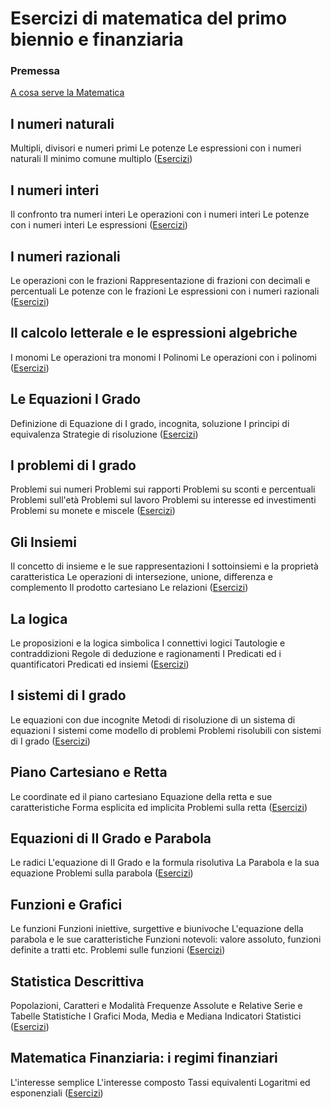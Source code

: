 # Esercizi di matematica del primo biennio e finanziaria

### Premessa
[A cosa serve la Matematica](http://felixblog.github.io/edu/A_cosa_serve_la_Matematica.html) 

## I numeri naturali
Multipli, divisori e numeri primi
Le potenze
Le espressioni con i numeri naturali
Il minimo comune multiplo
([Esercizi](http://felixblog.github.io/edu/Esercizi_Numeri_Naturali.html))

## I numeri interi
Il confronto tra numeri interi
Le operazioni con i numeri interi
Le potenze con i numeri interi 
Le espressioni
([Esercizi](http://felixblog.github.io/edu/Esercizi_Numeri_Interi.html))

## I numeri razionali
Le operazioni con le frazioni
Rappresentazione di frazioni con decimali e percentuali
Le potenze con le frazioni
Le espressioni con i numeri razionali
([Esercizi](http://felixblog.github.io/edu/Esercizi_Numeri_Razionali.html))

## Il calcolo letterale e le espressioni algebriche
I monomi
Le operazioni tra monomi
I Polinomi
Le operazioni con i polinomi
([Esercizi](http://felixblog.github.io/edu/Esercizi_Monomi_Polinomi.html)) 

## Le Equazioni I Grado
Definizione di Equazione di I grado, incognita, soluzione
I principi di equivalenza
Strategie di risoluzione
([Esercizi](http://felixblog.github.io/edu/Esercizi_Equazioni_e_Formule.html)) 

## I problemi di I grado
Problemi sui numeri
Problemi sui rapporti
Problemi su sconti e percentuali
Problemi sull'età
Problemi sul lavoro
Problemi su interesse ed investimenti
Problemi su monete e miscele
([Esercizi](http://felixblog.github.io/edu/Problemi_I_grado.html)) 

## Gli Insiemi
Il concetto di insieme e le sue rappresentazioni
I sottoinsiemi e la proprietà caratteristica
Le operazioni di intersezione, unione, differenza e complemento
Il prodotto cartesiano
Le relazioni
([Esercizi](http://felixblog.github.io/edu/Gli_Insiemi.html)) 

## La logica
Le proposizioni e la logica simbolica
I connettivi logici
Tautologie e contraddizioni
Regole di deduzione e ragionamenti
I Predicati ed i quantificatori
Predicati ed insiemi
([Esercizi](http://felixblog.github.io/edu/La_Logica.html)) 

## I sistemi di I grado
Le equazioni con due incognite
Metodi di risoluzione di un sistema di equazioni
I sistemi come modello di problemi
Problemi risolubili con sistemi di I grado
([Esercizi](http://felixblog.github.io/edu/Sistemi_I_Grado.html)) 

## Piano Cartesiano e Retta
Le coordinate ed il piano cartesiano
Equazione della retta e sue caratteristiche
Forma esplicita ed implicita
Problemi sulla retta
([Esercizi](http://felixblog.github.io/edu/Piano_Cartesiano_e_Retta.html)) 

## Equazioni di II Grado e Parabola

Le radici
L'equazione di II Grado e la formula risolutiva
La Parabola e la sua equazione
Problemi sulla parabola
([Esercizi](http://felixblog.github.io/edu/Equazioni_II_Grado_e_Parabola.html)) 

## Funzioni e Grafici
Le funzioni
Funzioni iniettive, surgettive e biunivoche
L'equazione della parabola e le sue caratteristiche
Funzioni notevoli: valore assoluto, funzioni definite a tratti etc.
Problemi sulle funzioni
([Esercizi](http://felixblog.github.io/edu/Funzioni_e_Grafici.html)) 

## Statistica Descrittiva

Popolazioni, Caratteri e Modalità
Frequenze Assolute e Relative
Serie e Tabelle Statistiche
I Grafici
Moda, Media e Mediana
Indicatori Statistici
([Esercizi](http://felixblog.github.io/edu/Statistica_Descrittiva.html)) 

## Matematica Finanziaria: i regimi finanziari

L'interesse semplice
L'interesse composto
Tassi equivalenti
Logaritmi ed esponenziali
([Esercizi](http://felixblog.github.io/edu/Regimi_Finanziari.html))

